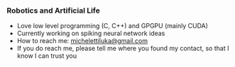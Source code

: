 ### Robotics and Artificial Life
- Love low level programming (C, C++) and GPGPU (mainly CUDA)
- Currently working on spiking neural network ideas
- How to reach me: michelettiluka@gmail.com
- If you do reach me, please tell me where you found my contact, so that I know I can trust you
<!--<a href="http://mathorgadaorc.ddns.net">
  Site
</a>-->

<!--
**Mathorga/Mathorga** is a ✨ _special_ ✨ repository because its `README.md` (this file) appears on your GitHub profile.

Here are some ideas to get you started:

- 🔭 I’m currently working on ...
- 🌱 I’m currently learning ...
- 👯 I’m looking to collaborate on ...
- 🤔 I’m looking for help with ...
- 💬 Ask me about ...
- 📫 How to reach me: ...
- 😄 Pronouns: ...
- ⚡ Fun fact: ...
-->
